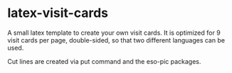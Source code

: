 latex-visit-cards
====================

A small latex template to create your own visit cards. It is optimized for 9
visit cards per page, double-sided, so that two different languages can be used.

Cut lines are created via put command and the eso-pic packages.


